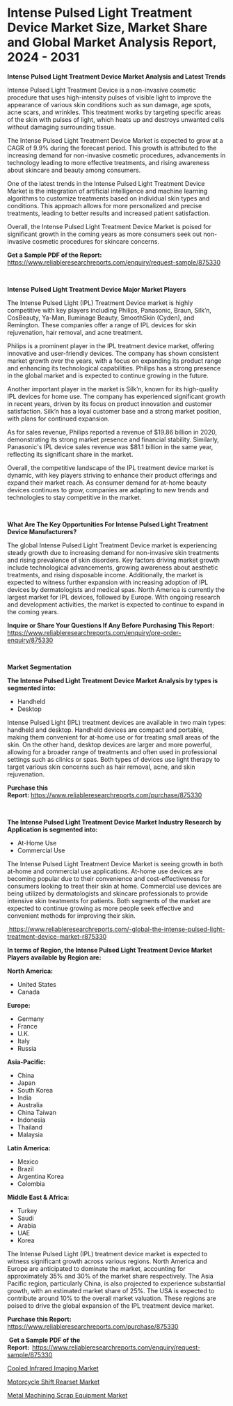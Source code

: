 <p><h1>Intense Pulsed Light Treatment Device Market Size, Market Share and Global Market Analysis Report, 2024 - 2031</h1></p><p><strong>Intense Pulsed Light Treatment Device Market Analysis and Latest Trends</strong></p>
<p><p>Intense Pulsed Light Treatment Device is a non-invasive cosmetic procedure that uses high-intensity pulses of visible light to improve the appearance of various skin conditions such as sun damage, age spots, acne scars, and wrinkles. This treatment works by targeting specific areas of the skin with pulses of light, which heats up and destroys unwanted cells without damaging surrounding tissue.</p><p>The Intense Pulsed Light Treatment Device Market is expected to grow at a CAGR of 9.9% during the forecast period. This growth is attributed to the increasing demand for non-invasive cosmetic procedures, advancements in technology leading to more effective treatments, and rising awareness about skincare and beauty among consumers.</p><p>One of the latest trends in the Intense Pulsed Light Treatment Device Market is the integration of artificial intelligence and machine learning algorithms to customize treatments based on individual skin types and conditions. This approach allows for more personalized and precise treatments, leading to better results and increased patient satisfaction.</p><p>Overall, the Intense Pulsed Light Treatment Device Market is poised for significant growth in the coming years as more consumers seek out non-invasive cosmetic procedures for skincare concerns.</p></p>
<p><strong>Get a Sample PDF of the Report:&nbsp;</strong> <a href="https://www.reliableresearchreports.com/enquiry/request-sample/875330">https://www.reliableresearchreports.com/enquiry/request-sample/875330</a></p>
<p>&nbsp;</p>
<p><strong>Intense Pulsed Light Treatment Device Major Market Players</strong></p>
<p><p>The Intense Pulsed Light (IPL) Treatment Device market is highly competitive with key players including Philips, Panasonic, Braun, Silk’n, CosBeauty, Ya-Man, Iluminage Beauty, SmoothSkin (Cyden), and Remington. These companies offer a range of IPL devices for skin rejuvenation, hair removal, and acne treatment.</p><p>Philips is a prominent player in the IPL treatment device market, offering innovative and user-friendly devices. The company has shown consistent market growth over the years, with a focus on expanding its product range and enhancing its technological capabilities. Philips has a strong presence in the global market and is expected to continue growing in the future.</p><p>Another important player in the market is Silk’n, known for its high-quality IPL devices for home use. The company has experienced significant growth in recent years, driven by its focus on product innovation and customer satisfaction. Silk’n has a loyal customer base and a strong market position, with plans for continued expansion.</p><p>As for sales revenue, Philips reported a revenue of $19.86 billion in 2020, demonstrating its strong market presence and financial stability. Similarly, Panasonic's IPL device sales revenue was $81.1 billion in the same year, reflecting its significant share in the market.</p><p>Overall, the competitive landscape of the IPL treatment device market is dynamic, with key players striving to enhance their product offerings and expand their market reach. As consumer demand for at-home beauty devices continues to grow, companies are adapting to new trends and technologies to stay competitive in the market.</p></p>
<p>&nbsp;</p>
<p><strong>What Are The Key Opportunities For Intense Pulsed Light Treatment Device Manufacturers?</strong></p>
<p><p>The global Intense Pulsed Light Treatment Device market is experiencing steady growth due to increasing demand for non-invasive skin treatments and rising prevalence of skin disorders. Key factors driving market growth include technological advancements, growing awareness about aesthetic treatments, and rising disposable income. Additionally, the market is expected to witness further expansion with increasing adoption of IPL devices by dermatologists and medical spas. North America is currently the largest market for IPL devices, followed by Europe. With ongoing research and development activities, the market is expected to continue to expand in the coming years.</p></p>
<p><strong>Inquire or Share Your Questions If Any Before Purchasing This Report:</strong> <a href="https://www.reliableresearchreports.com/enquiry/pre-order-enquiry/875330">https://www.reliableresearchreports.com/enquiry/pre-order-enquiry/875330</a></p>
<p>&nbsp;</p>
<p><strong>Market Segmentation</strong></p>
<p><strong>The Intense Pulsed Light Treatment Device Market Analysis by types is segmented into:</strong></p>
<p><ul><li>Handheld</li><li>Desktop</li></ul></p>
<p><p>Intense Pulsed Light (IPL) treatment devices are available in two main types: handheld and desktop. Handheld devices are compact and portable, making them convenient for at-home use or for treating small areas of the skin. On the other hand, desktop devices are larger and more powerful, allowing for a broader range of treatments and often used in professional settings such as clinics or spas. Both types of devices use light therapy to target various skin concerns such as hair removal, acne, and skin rejuvenation.</p></p>
<p><strong>Purchase this Report:&nbsp;</strong><a href="https://www.reliableresearchreports.com/purchase/875330">https://www.reliableresearchreports.com/purchase/875330</a></p>
<p>&nbsp;</p>
<p><strong>The Intense Pulsed Light Treatment Device Market Industry Research by Application is segmented into:</strong></p>
<p><ul><li>At-Home Use</li><li>Commercial Use</li></ul></p>
<p><p>The Intense Pulsed Light Treatment Device Market is seeing growth in both at-home and commercial use applications. At-home use devices are becoming popular due to their convenience and cost-effectiveness for consumers looking to treat their skin at home. Commercial use devices are being utilized by dermatologists and skincare professionals to provide intensive skin treatments for patients. Both segments of the market are expected to continue growing as more people seek effective and convenient methods for improving their skin.</p></p>
<p><a href="https://www.reliableresearchreports.com/-global-the-intense-pulsed-light-treatment-device-market-r875330">&nbsp;https://www.reliableresearchreports.com/-global-the-intense-pulsed-light-treatment-device-market-r875330</a></p>
<p><strong>In terms of Region, the Intense Pulsed Light Treatment Device Market Players available by Region are:</strong></p>
<p>
    <p> <strong> North America: </strong>
        <ul>
            <li>United States</li>
            <li>Canada</li>
        </ul>
        </p> 
    <p> <strong> Europe: </strong>
        <ul>
            <li>Germany</li>
            <li>France</li>
            <li>U.K.</li>
            <li>Italy</li>
            <li>Russia</li>
        </ul>
        </p> 
    <p> <strong> Asia-Pacific: </strong>
        <ul>
            <li>China</li>
            <li>Japan</li>
            <li>South Korea</li>
            <li>India</li>
            <li>Australia</li>
            <li>China Taiwan</li>
            <li>Indonesia</li>
            <li>Thailand</li>
            <li>Malaysia</li>
        </ul>
        </p> 
    <p> <strong> Latin America: </strong>
        <ul>
            <li>Mexico</li>
            <li>Brazil</li>
            <li>Argentina Korea</li>
            <li>Colombia</li>
        </ul>
        </p> 
    <p> <strong> Middle East & Africa: </strong>
        <ul>
            <li>Turkey</li>
            <li>Saudi</li>
            <li>Arabia</li>
            <li>UAE</li>
            <li>Korea</li>
        </ul>
    </p>
    </p>
<p><p>The Intense Pulsed Light (IPL) treatment device market is expected to witness significant growth across various regions. North America and Europe are anticipated to dominate the market, accounting for approximately 35% and 30% of the market share respectively. The Asia Pacific region, particularly China, is also projected to experience substantial growth, with an estimated market share of 25%. The USA is expected to contribute around 10% to the overall market valuation. These regions are poised to drive the global expansion of the IPL treatment device market.</p></p>
<p><strong>Purchase this Report: </strong><a href="https://www.reliableresearchreports.com/purchase/875330">https://www.reliableresearchreports.com/purchase/875330</a></p>
<p>&nbsp;<strong>Get a Sample PDF of the Report:&nbsp;&nbsp;</strong><a href="https://www.reliableresearchreports.com/enquiry/request-sample/875330">https://www.reliableresearchreports.com/enquiry/request-sample/875330</a></p>
<p><strong></strong></p>
<p><p><a href="https://github.com/HenrietteMills1/Market-Research-Report-List-2/blob/main/cooled-infrared-imaging-market.md">Cooled Infrared Imaging Market</a></p><p><a href="https://github.com/marthawweekle/Market-Research-Report-List-2/blob/main/motorcycle-shift-rearset-market.md">Motorcycle Shift Rearset Market</a></p><p><a href="https://github.com/SheilaBruen2023/Market-Research-Report-List-2/blob/main/metal-machining-scrap-equipment-market.md">Metal Machining Scrap Equipment Market</a></p></p>